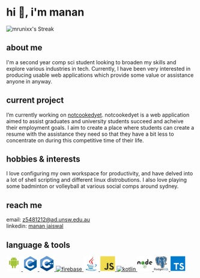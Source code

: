 # hi 👋, i'm manan

![mrunixx's Streak](https://github-readme-streak-stats.herokuapp.com/?user=mrunixx&theme=dark&hide_border=true)

## about me
I'm a second year comp sci student looking to broaden my skills and explore various industries in tech. Currently, I have been very interested in producing usable web applications which provide some value or assistance
anyone in anyway. 

## current project
I’m currently working on [notcookedyet](https://www.notcookedyet.vercel.app). notcookedyet is a web application aimed to assist graduates and university students succeed and acheive their employment goals. I aim to create a place
where students can create a resume with the assistance they need so that they have a bit less to concentrate on during this competitive time of their life.

## hobbies & interests
I love configuring my own workspace for productivity, and have delved into a lot of shell scripting and different linux distrobutions. I also love playing some badminton or volleyball at various social comps around sydney.

## reach me
email: z5481212@ad.unsw.edu.au
<br>
linkedin: [manan jaiswal](https://www.linkedin.com/in/manan-jaiswal/)

## language & tools
<p align="left"> <a href="https://developer.android.com" target="_blank" rel="noreferrer"> <img src="https://raw.githubusercontent.com/devicons/devicon/master/icons/android/android-original-wordmark.svg" alt="android" width="40" height="40"/> </a> <a href="https://www.cprogramming.com/" target="_blank" rel="noreferrer"> <img src="https://raw.githubusercontent.com/devicons/devicon/master/icons/c/c-original.svg" alt="c" width="40" height="40"/> </a> <a href="https://www.w3schools.com/cpp/" target="_blank" rel="noreferrer"> <img src="https://raw.githubusercontent.com/devicons/devicon/master/icons/cplusplus/cplusplus-original.svg" alt="cplusplus" width="40" height="40"/> </a> <a href="https://firebase.google.com/" target="_blank" rel="noreferrer"> <img src="https://www.vectorlogo.zone/logos/firebase/firebase-icon.svg" alt="firebase" width="40" height="40"/> </a> <a href="https://www.java.com" target="_blank" rel="noreferrer"> <img src="https://raw.githubusercontent.com/devicons/devicon/master/icons/java/java-original.svg" alt="java" width="40" height="40"/> </a> <a href="https://developer.mozilla.org/en-US/docs/Web/JavaScript" target="_blank" rel="noreferrer"> <img src="https://raw.githubusercontent.com/devicons/devicon/master/icons/javascript/javascript-original.svg" alt="javascript" width="40" height="40"/> </a> <a href="https://kotlinlang.org" target="_blank" rel="noreferrer"> <img src="https://www.vectorlogo.zone/logos/kotlinlang/kotlinlang-icon.svg" alt="kotlin" width="40" height="40"/> </a> <a href="https://nodejs.org" target="_blank" rel="noreferrer"> <img src="https://raw.githubusercontent.com/devicons/devicon/master/icons/nodejs/nodejs-original-wordmark.svg" alt="nodejs" width="40" height="40"/> </a> <a href="https://www.postgresql.org" target="_blank" rel="noreferrer"> <img src="https://raw.githubusercontent.com/devicons/devicon/master/icons/postgresql/postgresql-original-wordmark.svg" alt="postgresql" width="40" height="40"/> </a> <a href="https://www.typescriptlang.org/" target="_blank" rel="noreferrer"> <img src="https://raw.githubusercontent.com/devicons/devicon/master/icons/typescript/typescript-original.svg" alt="typescript" width="40" height="40"/> </a> </p>

